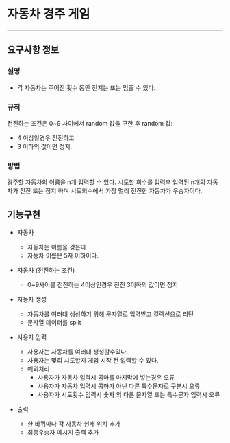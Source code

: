 # 자동차 경주 게임

---

## 요구사항 정보
### 설명
* 각 자동차는 주어진 횟수 동안 전지는 또는 멈출 수 있다.

### 규칙
전진하는 조건은 0~9 사이에서 random 값을 구한 후
random 값: 
-  4 이상일경우 전진하고
-  3 이하의 값이면 정지.

### 방법
경주할 자동차의 이름을 n개 입력할 수 있다.
시도할 회수를 입력후 입력된 n개의 자동차가 전진 또는 정지 하며 시도회수에서 가장 멀리 전진한 자동차가 
우승자이다.

## 기능구현
* 자동차 
  * 자동차는 이름을 갖는다 
  * 자동차 이름은 5자 이하이다.


* 자동차 (전진하는 조건)
  * 0~9사이를 전진하는 4이상인경우 전진 3이하의 값이면 정지 
  

* 자동차 생성
  * 자동차를 여러대 생성하기 위해 문자열로 입력받고 컬렉션으로 리턴
  * 문자열 데이터를 split


* 사용자 입력
  * 사용자는 자동차를 여러대 생성할수있다.
  * 사용자는 몇회 시도할지 게임 시작 전 입력할 수 있다.
  
  - 예외처리
    - 사용자가 자동차 입력시 콤마를 마지막에 넣는경우 오류 
    - 사용자가 자동차 입력시 콤마가 아닌 다른 특수문자로 구분시 오류 
    - 사용자가 시도횟수 입력시 숫자 외 다른 문자열 또는 특수문자 입력시 오류 

* 출력 
  * 한 바퀴마다 각 자동차 현재 위치 추가
  * 최종우승자 메시지 출력 추가
